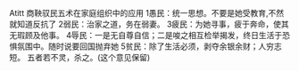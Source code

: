 Atitt  商鞅驭民五术在家庭组织中的应用
1愚民：统一思想。不要是她受教育,不然就知道反抗了
2弱民：治家之道，务在弱妻。
3疲民：为她寻事，疲于奔命，使其无瑕顾及他事。
4辱民：一是无自尊自信；二是唆之相互检举揭发，终日生活于恐惧氛围中。随时说要回国抛弃她
5贫民：除了生活必须，剥夺余银余财；人穷志短。
五者若不灵，杀之。(这个意见保留)


